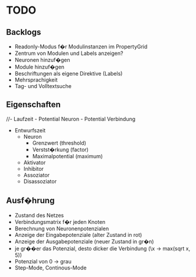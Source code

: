TODO
====

Backlogs
--------
- Readonly-Modus f�r Modulinstanzen im PropertyGrid
- Zentrum von Modulen und Labels anzeigen?
- Neuronen hinzuf�gen
- Module hinzuf�gen
- Beschriftungen als eigene Direktive (Labels)
- Mehrsprachigkeit
- Tag- und Volltextsuche

Eigenschaften
-------------
//- Laufzeit
	- Potential Neuron
	- Potential Verbindung
- Entwurfszeit
	- Neuron
		- Grenzwert (threshold)
		- Verstst�rkung (factor)
		- Maximalpotential (maximum)
	- Aktivator
	- Inhibitor
	- Assoziator
	- Disassoziator

Ausf�hrung
----------
- Zustand des Netzes
- Verbindungsmatrix f�r jeden Knoten
- Berechnung von Neuronenpotenzialen
- Anzeige der Eingabepotenziale (alter Zustand in rot)
- Anzeige der Ausgabepotenziale (neuer Zustand in gr�n)
- je gr��er das Potenzial, desto dicker die Verbindung (\x -> max(sqrt x, 5))
- Potenzial von 0 -> grau
- Step-Mode, Continous-Mode